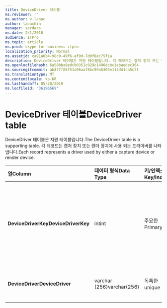 ```yaml
---
title: DeviceDriver 테이블
ms.reviewer: ''
ms.author: v-lanac
author: lanachin
manager: serdars
ms.date: 2/1/2018
audience: ITPro
ms.topic: article
ms.prod: skype-for-business-itpro
localization_priority: Normal
ms.assetid: ca91a0b4-98c0-49f6-af9d-7d0f8ac75f1a
description: DeviceDriver 테이블은 지원 테이블입니다. 각 레코드는 캡처 장치 또는 렌더 장치에 사용 되는 드라이버를 나타냅니다.
ms.openlocfilehash: 6a58bba9edcb0351c929c1406dcbc1ebaedec364
ms.sourcegitcommit: ab47ff88f51a96aaf8bc99a6303e114d41ca5c2f
ms.translationtype: MT
ms.contentlocale: ko-KR
ms.lasthandoff: 05/20/2019
ms.locfileid: "36196569"
---
```

# <a name="devicedriver-table"></a><span data-ttu-id="7b10b-104">DeviceDriver 테이블</span><span class="sxs-lookup"><span data-stu-id="7b10b-104">DeviceDriver table</span></span>
 
<span data-ttu-id="7b10b-105">DeviceDriver 테이블은 지원 테이블입니다.</span><span class="sxs-lookup"><span data-stu-id="7b10b-105">The DeviceDriver table is a supporting table.</span></span> <span data-ttu-id="7b10b-106">각 레코드는 캡처 장치 또는 렌더 장치에 사용 되는 드라이버를 나타냅니다.</span><span class="sxs-lookup"><span data-stu-id="7b10b-106">Each record represents a driver used by either a capture device or render device.</span></span>
  
|<span data-ttu-id="7b10b-107">**열**</span><span class="sxs-lookup"><span data-stu-id="7b10b-107">**Column**</span></span>|<span data-ttu-id="7b10b-108">**데이터 형식**</span><span class="sxs-lookup"><span data-stu-id="7b10b-108">**Data Type**</span></span>|<span data-ttu-id="7b10b-109">**키/인덱스**</span><span class="sxs-lookup"><span data-stu-id="7b10b-109">**Key/Index**</span></span>|<span data-ttu-id="7b10b-110">**세부적인**</span><span class="sxs-lookup"><span data-stu-id="7b10b-110">**Details**</span></span>|
|:-----|:-----|:-----|:-----|
|<span data-ttu-id="7b10b-111">**DeviceDriverKey**</span><span class="sxs-lookup"><span data-stu-id="7b10b-111">**DeviceDriverKey**</span></span> <br/> |<span data-ttu-id="7b10b-112">int</span><span class="sxs-lookup"><span data-stu-id="7b10b-112">int</span></span>  <br/> |<span data-ttu-id="7b10b-113">주요한</span><span class="sxs-lookup"><span data-stu-id="7b10b-113">Primary</span></span>  <br/> |<span data-ttu-id="7b10b-114">이 장치 드라이버 레코드를 식별 하는 고유 번호입니다.</span><span class="sxs-lookup"><span data-stu-id="7b10b-114">Unique number identifying this device driver record.</span></span>  <br/> |
|<span data-ttu-id="7b10b-115">**DeviceDriver**</span><span class="sxs-lookup"><span data-stu-id="7b10b-115">**DeviceDriver**</span></span> <br/> |<span data-ttu-id="7b10b-116">varchar (256)</span><span class="sxs-lookup"><span data-stu-id="7b10b-116">varchar(256)</span></span>  <br/> |<span data-ttu-id="7b10b-117">독특한</span><span class="sxs-lookup"><span data-stu-id="7b10b-117">unique</span></span>  <br/> |<span data-ttu-id="7b10b-118">장치 드라이버 이름입니다.</span><span class="sxs-lookup"><span data-stu-id="7b10b-118">Device driver name.</span></span>  <br/> |
   

